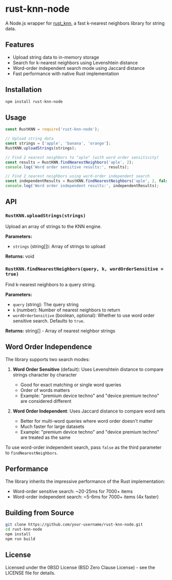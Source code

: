 # rust-knn-node

A Node.js wrapper for [rust_knn](https://github.com/sebseb7/rust_knn), a fast k-nearest neighbors library for string data.

## Features

* Upload string data to in-memory storage
* Search for k-nearest neighbors using Levenshtein distance
* Word-order independent search mode using Jaccard distance
* Fast performance with native Rust implementation

## Installation

```bash
npm install rust-knn-node
```

## Usage

```javascript
const RustKNN = require('rust-knn-node');

// Upload string data
const strings = ['apple', 'banana', 'orange'];
RustKNN.uploadStrings(strings);

// Find 2 nearest neighbors to "aple" (with word order sensitivity)
const results = RustKNN.findNearestNeighbors('aple', 2);
console.log('Word order sensitive results:', results);

// Find 2 nearest neighbors using word-order independent search
const independentResults = RustKNN.findNearestNeighbors('aple', 2, false);
console.log('Word order independent results:', independentResults);
```

## API

### `RustKNN.uploadStrings(strings)`

Upload an array of strings to the KNN engine.

**Parameters:**
- `strings` (string[]): Array of strings to upload

**Returns:** void

### `RustKNN.findNearestNeighbors(query, k, wordOrderSensitive = true)`

Find k-nearest neighbors to a query string.

**Parameters:**
- `query` (string): The query string
- `k` (number): Number of nearest neighbors to return
- `wordOrderSensitive` (boolean, optional): Whether to use word order sensitive search. Defaults to `true`.

**Returns:** string[] - Array of nearest neighbor strings

## Word Order Independence

The library supports two search modes:

1. **Word Order Sensitive** (default): Uses Levenshtein distance to compare strings character by character
   * Good for exact matching or single word queries
   * Order of words matters
   * Example: "premium device techno" and "device premium techno" are considered different

2. **Word Order Independent**: Uses Jaccard distance to compare word sets
   * Better for multi-word queries where word order doesn't matter
   * Much faster for large datasets
   * Example: "premium device techno" and "device premium techno" are treated as the same

To use word-order independent search, pass `false` as the third parameter to `findNearestNeighbors`.

## Performance

The library inherits the impressive performance of the Rust implementation:

* Word-order sensitive search: ~20-25ms for 7000+ items
* Word-order independent search: ~5-6ms for 7000+ items (4x faster)

## Building from Source

```bash
git clone https://github.com/your-username/rust-knn-node.git
cd rust-knn-node
npm install
npm run build
```

## License

Licensed under the 0BSD License (BSD Zero Clause License) - see the LICENSE file for details. 